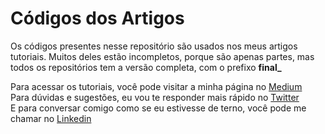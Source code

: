# Códigos dos Artigos
Os códigos presentes nesse repositório são usados nos meus artigos tutoriais. Muitos deles estão incompletos, porque são apenas partes, mas todos os repositórios tem a versão completa, com o prefixo **final_**  

Para acessar os tutoriais, você pode visitar a minha página no [Medium](https://medium.com/@giovanemachadonomedi1)  
Para dúvidas e sugestões, eu vou te responder mais rápido no [Twitter](https://twitter.com/giovanenott)  
E para conversar comigo como se eu estivesse de terno, você pode me chamar no [Linkedin](https://linkedin.com/in/giovanenolink)
